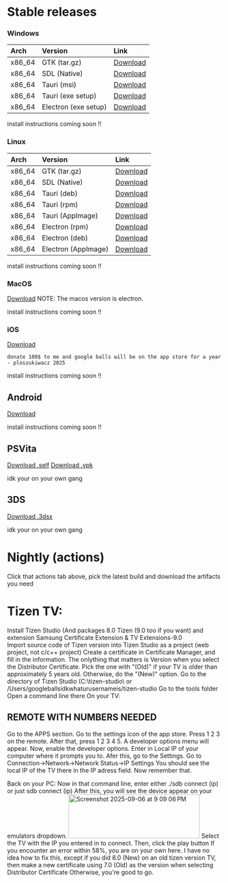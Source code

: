 # Stable releases

### Windows
| Arch | Version | Link |
| :--- | :--- | :--- |
| x86_64 | GTK (tar.gz) | [Download](https://github.com/weeniemount/googleballs-app/releases/latest/download/gtk-app-windows-x64.tar.gz) |
| x86_64 | SDL (Native) | [Download](https://github.com/weeniemount/googleballs-app/releases/latest/download/googleballs-desktop-native.exe)
| x86_64 | Tauri (msi) | [Download](https://github.com/weeniemount/googleballs-app/releases/latest/download/Google.Balls.Desktop_1.0.0_x64_en-US-tauri.msi) |
| x86_64 | Tauri (exe setup) | [Download](https://github.com/weeniemount/googleballs-app/releases/latest/download/Google.Balls.Desktop_1.0.0_x64-setup-tauri.exe) |
| x86_64 | Electron (exe setup) | [Download](https://github.com/weeniemount/googleballs-app/releases/latest/download/Google.Balls.Desktop-electron.exe)

install instructions coming soon :bangbang:

### Linux
| Arch | Version | Link |
| :--- | :--- | :--- |
| x86_64 | GTK (tar.gz)  | [Download](https://github.com/weeniemount/googleballs-app/releases/latest/download/gtk-app-linux-x64.tar.gz) |
| x86_64 | SDL (Native) | [Download](https://github.com/weeniemount/googleballs-app/releases/latest/download/googleballs-desktop-native)
| x86_64 | Tauri (deb) | [Download](https://github.com/weeniemount/googleballs-app/releases/latest/download/Google.Balls.Desktop_1.0.0_amd64-tauri.deb)
| x86_64 | Tauri (rpm) | [Download](https://github.com/weeniemount/googleballs-app/releases/latest/download/Google.Balls.Desktop-1.0.0-1.x86_64-tauri.rpm)
| x86_64 | Tauri (AppImage) | [Download](https://github.com/weeniemount/googleballs-app/releases/latest/download/Google.Balls.Desktop_1.0.0_amd64-tauri.AppImage) |
| x86_64 | Electron (rpm) | [Download](https://github.com/weeniemount/googleballs-app/releases/latest/download/Google.Balls.Desktop-electron.rpm) |
| x86_64 | Electron (deb) | [Download](https://github.com/weeniemount/googleballs-app/releases/latest/download/Google.Balls.Desktop-electron.deb)
| x86_64 | Electron (AppImage) | [Download](https://github.com/weeniemount/googleballs-app/releases/latest/download/Google.Balls.Desktop-electron.AppImage)

install instructions coming soon :bangbang:

### MacOS
[Download](https://github.com/weeniemount/googleballs-app/releases/latest/download/Google.Balls.Desktop-electron.dmg)
NOTE: The macos version is electron.

install instructions coming soon :bangbang:

### iOS
[Download](https://github.com/weeniemount/googleballs-app/releases/latest/download/Google.Balls-ios.ipa)
```
donate 100$ to me and google balls will be on the app store for a year
- ploszukiwacz 2025
```

install instructions coming soon :bangbang:

## Android
[Download](https://github.com/weeniemount/googleballs-app/releases/latest/download/Google.Balls-signed.apk)

install instructions coming soon :bangbang:

## PSVita
[Download .self](https://github.com/weeniemount/googleballs-app/releases/latest/download/google_balls.self)
[Download .vpk](https://github.com/weeniemount/googleballs-app/releases/latest/download/google_balls.vpk)

idk your on your own gang

## 3DS
[Download .3dsx](https://github.com/weeniemount/googleballs-app/releases/latest/download/google-balls-3ds.3dsx)

idk your on your own gang

# Nightly (actions)
Click that actions tab above, pick the latest build and download the artifacts you need

# Tizen TV:
Install Tizen Studio (And packages 8.0 Tizen (9.0 too if you want) and extension Samsung Certificate Extension & TV Extensions-9.0  
Import source code of Tizen version into Tizen Studio as a project (web project, not c/c++ project)
Create a certificate in Certificate Manager, and fill in the information. The onlything that matters is Version when you select the Distributor Certificate. Pick the one with "(Old)" if your TV is older than approximately 5 years old. Otherwise, do the "(New)" option.
Go to the directory of Tizen Studio (C:\tizen-studio\ or /Users/googleballsidkwhaturusernameis/tizen-studio
Go to the tools folder
Open a command line there
On your TV: 
## REMOTE WITH NUMBERS NEEDED
Go to the APPS section.
Go to the settings icon of the app store.
Press 1 2 3 on the remote.
After that, press 1 2 3 4 5.
A developer options menu will appear. 
Now, enable the developer options.
Enter in Local IP of your computer where it prompts you to.
Afer this, go to the Settings.
Go to Connection->Network->Network Status->IP Settings
You should see the local IP of the TV there in the IP adress field. Now remember that.

Back on your PC:
Now in that command line, enter either ./sdb connect (ip) or just sdb connect (ip)
After this, you will see the device appear on your emulators dropdown.
<img width="307" height="102" alt="Screenshot 2025-09-06 at 9 09 06 PM" src="https://github.com/user-attachments/assets/4520b86f-b230-4bf6-9158-2281462065cc" />
Select the TV with the IP you entered in to connect.
Then, click the play button
If you encounter an error within 58%, you are on your own here. I have no idea how to fix this, except if you did 8.0 (New) on an old tizen version TV, then make a new certificate using 7.0 (Old) as the version when selecting Distributor Certificate
Otherwise, you're good to go.
